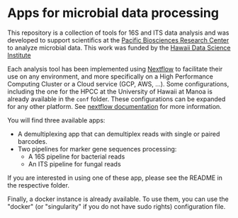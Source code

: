 # Apps for microbial data processing

This repository is a collection of tools for 16S and ITS data analysis and was developed to support scientifics at the [Pacific Biosciences Research Center](http://www.pbrc.hawaii.edu/) to analyze microbial data.
This work was funded by the [Hawaii Data Science Institute](http://datascience.hawaii.edu/)

Each analysis tool has been implemented using [Nextflow](https://www.nextflow.io/docs/latest/getstarted.html) to facilitate their use on any environment, and more specifically on a High Performance Computing Cluster or a Cloud service (GCP, AWS, ...). Some configurations, including the one for the HPCC at the University of Hawaii at Manoa is already available in the `conf` folder. These configurations can be expanded for any other platform. 
See [nextflow documentation](https://www.nextflow.io/docs/latest/config.html) for more information. 

You will find three available apps:
- A demultiplexing app that can demultiplex reads with single or paired barcodes.
- Two pipelines for marker gene sequences processing:
  - A 16S pipeline for bacterial reads
  - An ITS pipeline for fungal reads

If you are interested in using one of these app, please see the README in the respective folder.

Finally, a docker instance is already available. To use them, you can use the "docker" (or "singularity" if you do not have sudo rights) configuration file.

